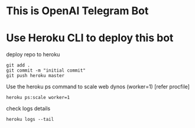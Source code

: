 # This is OpenAI Telegram Bot 

# Use Heroku CLI to deploy this bot 

deploy repo to heroku
```
git add .
git commit -m "initial commit"
git push heroku master
```

Use the heroku ps command to scale web dynos (worker=1) [refer procfile]
```
heroku ps:scale worker=1
```

check logs details
```
heroku logs --tail
```